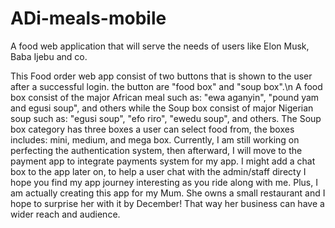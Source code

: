 # ADi-meals-mobile
A food web application that will serve the needs of users like Elon Musk, Baba Ijebu and co.

This Food order web app consist of two buttons that is shown to the user after a successful login. the button are "food box" and "soup box".\n
A food box consist of the major African meal such as: "ewa aganyin", "pound yam and egusi soup", and others while the Soup box consist of major Nigerian soup such as: "egusi soup", "efo riro", "ewedu soup", and others.
The Soup box category has three boxes a user can select food from, the boxes includes: mini, medium, and mega box.
Currently, I am still working on perfecting the authentication system, then afterward, I will move to the payment app to integrate payments system for my app.
I might add a chat box to the app later on, to help a user chat with the admin/staff directy
I hope you find my app journey interesting as you ride along with me.
Plus, I am actually creating this app for my Mum. She owns a small restaurant and I hope to surprise her with it by December!
That way her business can have a wider reach and audience.
